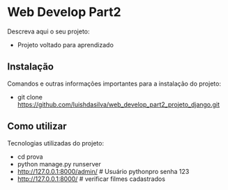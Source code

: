 # Web Develop Part2
Descreva aqui o seu projeto:
- Projeto voltado para aprendizado
## Instalação
Comandos e outras informações importantes para a instalação do projeto:
- git clone https://github.com/luishdasilva/web_develop_part2_projeto_django.git
## Como utilizar
Tecnologias utilizadas do projeto:
- cd prova
- python manage.py runserver
- http://127.0.0.1:8000/admin/ # Usuário pythonpro senha 123
- http://127.0.0.1:8000/ # verificar filmes cadastrados
